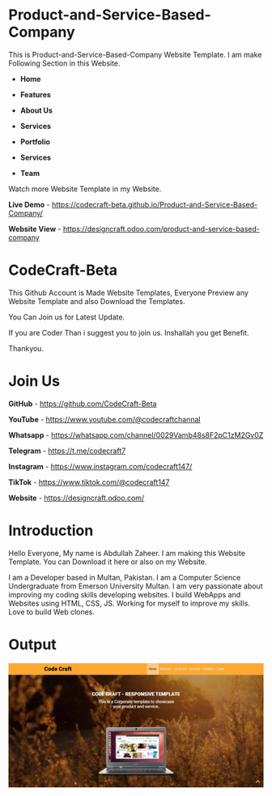 # Product-and-Service-Based-Company
This is Product-and-Service-Based-Company Website Template. I am make Following Section in this Website.

+ **Home**

+ **Features**

+ **About Us**

+ **Services**

+ **Portfolio**

+ **Services**

+ **Team**

Watch more Website Template in my Website.

**Live Demo** - https://codecraft-beta.github.io/Product-and-Service-Based-Company/

**Website View** - https://designcraft.odoo.com/product-and-service-based-company

# CodeCraft-Beta

This Github Account is Made Website Templates, Everyone Preview any Website Template and also Download the Templates.

You Can Join us for Latest Update. 

If you are Coder Than i suggest you to join us. Inshallah you get Benefit.

Thankyou.

# Join Us

**GitHub** - https://github.com/CodeCraft-Beta

**YouTube** - https://www.youtube.com/@codecraftchannal

**Whatsapp** - https://whatsapp.com/channel/0029Vamb48s8F2pC1zM2Gv0Z

**Telegram**  - https://t.me/codecraft7

**Instagram** - https://www.instagram.com/codecraft147/

**TikTok** - https://www.tiktok.com/@codecraft147

**Website** - https://designcraft.odoo.com/

# Introduction

Hello Everyone, My name is Abdullah Zaheer. I am making this Website Template. You can Download it here or also on my Website.

I am a Developer based in Multan, Pakistan. I am a Computer Science Undergraduate from Emerson University Multan. I am very passionate about improving my coding skills developing websites. I build WebApps and Websites using HTML, CSS, JS. Working for myself to improve my skills. Love to build Web clones.

# Output
![Image](https://github.com/CodeCraft-Beta/Product-and-Service-Based-Company/blob/main/Website%20Front%20Page.png?raw=true)

